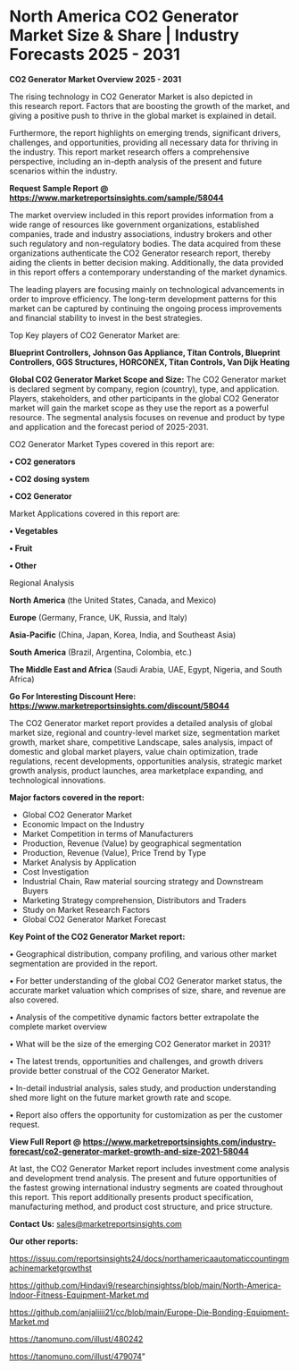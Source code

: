  # North America CO2 Generator Market Size & Share | Industry Forecasts 2025 - 2031

<Strong> CO2 Generator Market Overview 2025 - 2031</strong>

The rising technology in CO2 Generator Market is also depicted in this research report. Factors that are boosting the growth of the market, and giving a positive push to thrive in the global market is explained in detail.

Furthermore, the report highlights on emerging trends, significant drivers, challenges, and opportunities, providing all necessary data for thriving in the industry. This report market research offers a comprehensive perspective, including an in-depth analysis of the present and future scenarios within the industry.

<strong>Request Sample Report @ <a href=https://www.marketreportsinsights.com/sample/58044>https://www.marketreportsinsights.com/sample/58044</a></strong>

The market overview included in this report provides information from a wide range of resources like government organizations, established companies, trade and industry associations, industry brokers and other such regulatory and non-regulatory bodies. The data acquired from these organizations authenticate the CO2 Generator research report, thereby aiding the clients in better decision making. Additionally, the data provided in this report offers a contemporary understanding of the market dynamics.

The leading players are focusing mainly on technological advancements in order to improve efficiency. The long-term development patterns for this market can be captured by continuing the ongoing process improvements and financial stability to invest in the best strategies.

Top Key players of CO2 Generator Market are:

<strong>Blueprint Controllers, Johnson Gas Appliance, Titan Controls, Blueprint Controllers, GGS Structures, HORCONEX, Titan Controls, Van Dijk Heating</strong>

<strong><b>Global CO2 Generator Market Scope and Size:</b></strong>
The CO2 Generator market is declared segment by company, region (country), type, and application. Players, stakeholders, and other participants in the global CO2 Generator market will gain the market scope as they use the report as a powerful resource. The segmental analysis focuses on revenue and product by type and application and the forecast period of 2025-2031.

CO2 Generator Market Types covered in this report are:

<strong>• CO2 generators

• CO2 dosing system

• CO2 Generator</strong>

Market Applications covered in this report are:

<strong>• Vegetables

• Fruit

• Other</strong> 

Regional Analysis

<strong>North America</strong> (the United States, Canada, and Mexico)

<strong>Europe</strong> (Germany, France, UK, Russia, and Italy)

<strong>Asia-Pacific</strong> (China, Japan, Korea, India, and Southeast Asia)

<strong>South America</strong> (Brazil, Argentina, Colombia, etc.)

<strong>The Middle East and Africa</strong> (Saudi Arabia, UAE, Egypt, Nigeria, and South Africa)

<strong>Go For Interesting Discount Here: <a href=https://www.marketreportsinsights.com/discount/58044>https://www.marketreportsinsights.com/discount/58044</a></strong>

The CO2 Generator market report provides a detailed analysis of global market size, regional and country-level market size, segmentation market growth, market share, competitive Landscape, sales analysis, impact of domestic and global market players, value chain optimization, trade regulations, recent developments, opportunities analysis, strategic market growth analysis, product launches, area marketplace expanding, and technological innovations.

<strong><b>Major factors covered in the report:</b></strong>
<ul>
  <li>Global CO2 Generator Market </li>
  <li>Economic Impact on the Industry</li>
  <li>Market Competition in terms of Manufacturers</li>
  <li>Production, Revenue (Value) by geographical segmentation</li>
  <li>Production, Revenue (Value), Price Trend by Type</li>
  <li>Market Analysis by Application</li>
  <li>Cost Investigation</li>
  <li>Industrial Chain, Raw material sourcing strategy and Downstream Buyers</li>
  <li>Marketing Strategy comprehension, Distributors and Traders</li>
  <li>Study on Market Research Factors</li>
  <li>Global CO2 Generator Market Forecast</li>
</ul>

<strong><b>Key Point of the CO2 Generator Market report:</b></strong>

• Geographical distribution, company profiling, and various other market segmentation are provided in the report.

• For better understanding of the global CO2 Generator market status, the accurate market valuation which comprises of size, share, and revenue are also covered.

• Analysis of the competitive dynamic factors better extrapolate the complete market overview

• What will be the size of the emerging CO2 Generator market in 2031?

• The latest trends, opportunities and challenges, and growth drivers provide better construal of the CO2 Generator Market.

• In-detail industrial analysis, sales study, and production understanding shed more light on the future market growth rate and scope.

• Report also offers the opportunity for customization as per the customer request.

<strong><b>View Full Report @ <a href=https://www.marketreportsinsights.com/industry-forecast/co2-generator-market-growth-and-size-2021-58044>https://www.marketreportsinsights.com/industry-forecast/co2-generator-market-growth-and-size-2021-58044</a></b></strong>


At last, the CO2 Generator Market report includes investment come analysis and development trend analysis. The present and future opportunities of the fastest growing international industry segments are coated throughout this report. This report additionally presents product specification, manufacturing method, and product cost structure, and price structure.

<strong>Contact Us:</strong>
sales@marketreportsinsights.com

<strong>Our other reports:</strong>

<a href=https://issuu.com/reportsinsights24/docs/northamericaautomaticcountingmachinemarketgrowthst>https://issuu.com/reportsinsights24/docs/northamericaautomaticcountingmachinemarketgrowthst</a>

<a href=https://github.com/Hindavi9/researchinsightss/blob/main/North-America-Indoor-Fitness-Equipment-Market.md>https://github.com/Hindavi9/researchinsightss/blob/main/North-America-Indoor-Fitness-Equipment-Market.md</a>

<a href=https://github.com/anjaliiii21/cc/blob/main/Europe-Die-Bonding-Equipment-Market.md>https://github.com/anjaliiii21/cc/blob/main/Europe-Die-Bonding-Equipment-Market.md</a>

<a href=https://tanomuno.com/illust/480242>https://tanomuno.com/illust/480242</a>

<a href=https://tanomuno.com/illust/479074>https://tanomuno.com/illust/479074</a>"
